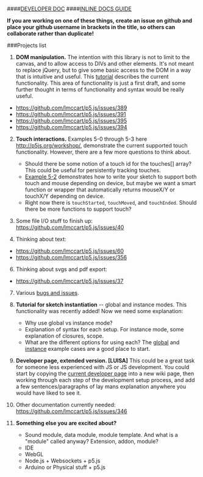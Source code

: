 ####[DEVELOPER DOC](https://github.com/lmccart/p5.js/wiki/Development)
####[INLINE DOCS GUIDE](https://github.com/lmccart/p5.js/wiki/Inline-documentation)

**If you are working on one of these things, create an issue on github and place your github username in brackets in the title, so others can collaborate rather than duplicate!**

###Projects list

1. **DOM manipulation.** The intention with this library is not to limit to the canvas, and to allow access to DIVs and other elements. It's not meant to replace jQuery, but to give some basic access to the DOM in a way that is intuitive and useful. This [tutorial](https://github.com/lmccart/p5.js/wiki/DOM-Extensions) describes the current functionality. This area of functionality is just a first draft, and some further thought in terms of functionality and syntax would be really useful.
 * https://github.com/lmccart/p5.js/issues/389
 * https://github.com/lmccart/p5.js/issues/391
 * https://github.com/lmccart/p5.js/issues/395
 * https://github.com/lmccart/p5.js/issues/394


2. **Touch interactions.** Examples 5-0 through 5-3 here http://p5js.org/workshop/, demonstrate the current supported touch functionality. However, there are a few more questions to think about.
     * Should there be some notion of a touch id for the touches[] array? This could be useful for persistently tracking touches.
     * [Example 5-2](http://p5js.org/workshop/examples/example_5-2/sketch.js) demonstrates how to write your sketch to support both touch and mouse depending on device, but maybe we want a smart function or wrapper that automatically returns mouseX/Y or touchX/Y depending on device.
     * Right now there is `touchStarted`, `touchMoved`, and `touchEnded`. Should there be more functions to support touch?


4. Some file I/O stuff to finish up: https://github.com/lmccart/p5.js/issues/40

5. Thinking about text:
 * https://github.com/lmccart/p5.js/issues/60
 * https://github.com/lmccart/p5.js/issues/356

6. Thinking about svgs and pdf export:
 * https://github.com/lmccart/p5.js/issues/37

7. Various [bugs and issues](https://github.com/lmccart/p5.js/issues).

6. **Tutorial for sketch instantiation** -- global and instance modes. This functionality was recently added! Now we need some explanation:
     * Why use global vs instance mode?
     * Explanation of syntax for each setup. For instance mode, some explanation of closures, scope.
     * What are the different options for using each?
The [global](https://github.com/lmccart/p5.js/tree/master/examples/instantiation-global) and [instance](https://github.com/lmccart/p5.js/tree/master/examples/instantiation-instance) example cases are a good place to start.

3. **Developer page, extended version. [LUISA]** This could be a great task for someone less experienced with JS or JS development. You could start by copying the [current developer page](https://github.com/lmccart/p5.js/wiki/Development) into a new wiki page, then working through each step of the development setup process, and add a few sentences/paragraphs of lay mans explanation anywhere you would have liked to see it.

8. Other documentation currently needed: https://github.com/lmccart/p5.js/issues/346

10. **Something else you are excited about?**
     * Sound module, data module, module template. And what is a "module" called anyway? Extension, addon, module?
     * IDE
     * WebGL 
     * Node.js + Websockets + p5.js
     * Arduino or Physical stuff + p5.js
